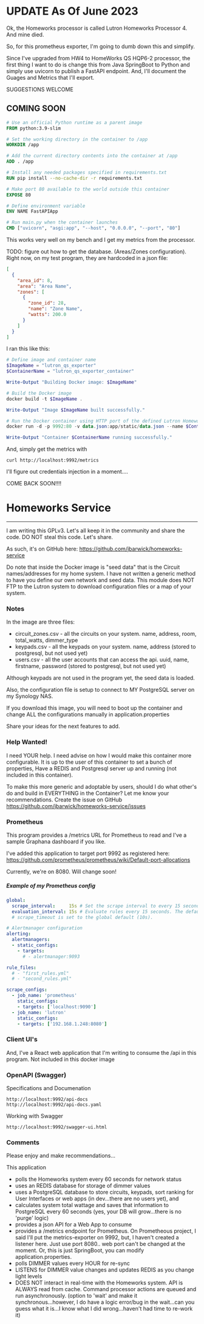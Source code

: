 # UPDATE As Of June 2023

Ok, the Homeworks processor is called Lutron Homeworks Processor 4.  And mine died.

So, for this prometheus exporter, I'm going to dumb down this and simplify.

Since I've upgraded from HW4 to HomeWorks QS HQP6-2 processor, the first thing I want to do is change this from Java SpringBoot to Python and simply use uvicorn to publish a FastAPI endpoint.  And, I'll document the Guages and Metrics that I'll export.

SUGGESTIONS WELCOME

## COMING SOON

```dockerfile
# Use an official Python runtime as a parent image
FROM python:3.9-slim

# Set the working directory in the container to /app
WORKDIR /app

# Add the current directory contents into the container at /app
ADD . /app

# Install any needed packages specified in requirements.txt
RUN pip install --no-cache-dir -r requirements.txt

# Make port 80 available to the world outside this container
EXPOSE 80

# Define environment variable
ENV NAME FastAPIApp

# Run main.py when the container launches
CMD ["uvicorn", "asgi:app", "--host", "0.0.0.0", "--port", "80"]
```

This works very well on my bench and I get my metrics from the processor.

TODO:  figure out how to get the database. (Areas/Zones configuration).  Right now, on my test program, they are hardcoded in a json file:

```json
[
  {
    "area_id": 8,
    "area": "Area Name",
    "zones": [
      {
        "zone_id": 28,
        "name": "Zone Name",
        "watts": 200.0
      }
    ]
  }
]
```

I ran this like this:

```powershell
# Define image and container name
$ImageName = "lutron_qs_exporter"
$ContainerName = "lutron_qs_exporter_container"

Write-Output "Building Docker image: $ImageName"

# Build the Docker image
docker build -t $ImageName .

Write-Output "Image $ImageName built successfully."

# Run the Docker container using HTTP port of the defined Lutron Homeworks/QS Exporter defined on GitHub
docker run -d -p 9992:80 -v data.json:app/static/data.json --name $ContainerName $ImageName

Write-Output "Container $ContainerName running successfully."
```

And, simply get the metrics with
```
curl http://localhost:9992/metrics
```

I'll figure out credentials injection in a moment....

COME BACK SOON!!!!

# Homeworks Service

---

I am writing this GPLv3.  Let's all keep it in the community and share the code.  DO NOT steal this code.  Let's share.

As such, it's on GitHub here:  https://github.com/jbarwick/homeworks-service

Do note that inside the Docker image is "seed data" that is the Circuit names/addresses for my home system.  I have not written a generic method to have you define our own network and seed data.  This module does NOT FTP to the Lutron system to download configuration files or a map of your system.

### Notes

In the image are three files:

* circuit_zones.csv - all the circuits on your system.  name, address, room, total_watts, dimmer_type
* keypads.csv - all the keypads on your system.  name, address (stored to postgresql, but not used  yet)
* users.csv - all the user accounts that can access the api.  uuid, name, firstname, password (stored to postgresql, but not used yet)

Although keypads are not used in the program yet, the seed data is loaded.

Also, the configuration file is setup to connect to MY PostgreSQL server on my Synology NAS.

If you download this image, you will need to boot up the container and change ALL the configurations manually in application.properties

Share your ideas for the next features to add.

### Help Wanted!

I need YOUR help.  I need advise on how I would make this container more configurable.  It is up to the user of this container to set a bunch of properties, Have a REDIS and Postgresql server up and running (not included in this container).

To make this more generic and adoptable by users, should I do what other's do and build in EVERYTHING in the Container?  Let me know your recommendations.  Create the issue on GitHub https://github.com/jbarwick/homeworks-service/issues

### Prometheus

This program provides a /metrics URL for Prometheus to read and I've a sample Graphana dashboard if you like.

I've added this application to target port 9992 as registered here: https://github.com/prometheus/prometheus/wiki/Default-port-allocations

Currently, we're on 8080.  Will change soon!

##### Example of my Prometheus config

```yaml
global:
  scrape_interval:     15s # Set the scrape interval to every 15 seconds. Default is every 1 minute.
  evaluation_interval: 15s # Evaluate rules every 15 seconds. The default is every 1 minute.
  # scrape_timeout is set to the global default (10s).

# Alertmanager configuration
alerting:
  alertmanagers:
  - static_configs:
    - targets:
      # - alertmanager:9093

rule_files:
  # - "first_rules.yml"
  # - "second_rules.yml"

scrape_configs:
  - job_name: 'prometheus'
    static_configs:
    - targets: ['localhost:9090']
  - job_name: 'lutron'
    static_configs:
    - targets: ['192.168.1.248:8080']

```

### Client UI's

And, I've a React web application that I'm writing to consume the /api in this program.  Not included in this docker image

### OpenAPI (Swagger)

Specifications and Documenation

    http://localhost:9992/api-docs    
    http://localhost:9992/api-docs.yaml

Working with Swagger

    http://localhost:9992/swagger-ui.html

### Comments

Please enjoy and make recommendations...

This application

* polls the Homeworks system every 60 seconds for network status
* uses an REDIS database for storage of dimmer values
* uses a PostgreSQL database to store circuits, keypads, sort ranking for User Interfaces or web apps (in dev...there are no users yet), and
* calculates system total wattage and saves that information to PostgreSQL every 60 seconds (yes, your DB will grow...there is no 'purge' logic)
* provides a json API for a Web App to consume
* provides a /metrics endpoint for Prometheus.  On Prometheous project, I said I'll put the metrics-exporter on 9992, but, I haven't created a listener here.   Just use port 8080.. web port can't be changed at the moment.  Or, this is just SpringBoot, you can modify application.properties.
* polls DIMMER values every HOUR for re-sync
* LISTENS for DIMMER value changes and updates REDIS as you change light levels
* DOES NOT interact in real-time with the Homeworks system.  API is ALWAYS read from cache. Command processor actions are queued and run asynchronously.  (option to 'wait' and make it synchronous...however, I do have a logic error/bug in the wait...can you guess what it is...I know what I did wrong...haven't had time to re-work it)

